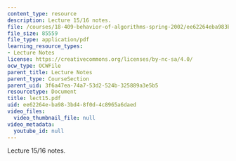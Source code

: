 ```yaml
---
content_type: resource
description: Lecture 15/16 notes.
file: /courses/18-409-behavior-of-algorithms-spring-2002/ee62264eba983bd48f0d4c8965a6daed_lect15.pdf
file_size: 85559
file_type: application/pdf
learning_resource_types:
- Lecture Notes
license: https://creativecommons.org/licenses/by-nc-sa/4.0/
ocw_type: OCWFile
parent_title: Lecture Notes
parent_type: CourseSection
parent_uid: 3f6a47ea-74a7-53d2-524b-325889a3e5b5
resourcetype: Document
title: lect15.pdf
uid: ee62264e-ba98-3bd4-8f0d-4c8965a6daed
video_files:
  video_thumbnail_file: null
video_metadata:
  youtube_id: null
---
```

Lecture 15/16 notes.